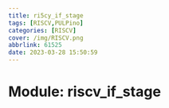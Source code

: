 ```yaml
---
title: ri5cy_if_stage
tags: [RISCV,PULPino]
categories: [RISCV]
cover: /img/RISCV.png
abbrlink: 61525
date: 2023-03-28 15:50:59
---
```


# Module: riscv_if_stage

